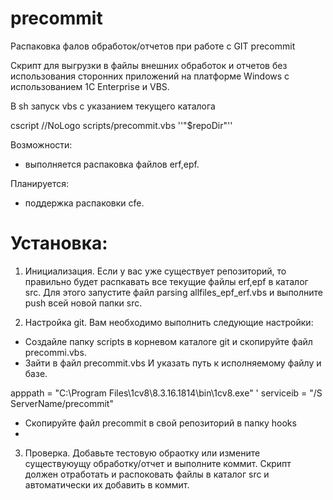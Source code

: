 # precommit
Распаковка фалов обработок/отчетов при работе с GIT precommit

Скрипт для выгрузки в файлы внешних обработок и отчетов без использования сторонних приложений 
на платформе Windows с использованием 1С Enterprise и VBS.

В sh запуск vbs с указанием текущего каталога

cscript //NoLogo scripts/precommit.vbs ''"$repoDir"''

Возможности: 
- выполняется распаковка файлов erf,epf.

Планируется: 
- поддержка распаковки cfe.

# Установка:

1. Инициализация. Если у вас уже существует репозиторий, то правильно будет распкавать все текущие файлы erf,epf в каталог src.
Для этого запустите файл parsing allfiles_epf_erf.vbs и выполните push всей новой папки src.

2. Настройка git. Вам необходимо выполнить следующие настройки: 
- Создайле папку scripts в корневом каталоге git и скопируйте файл precommi.vbs.
- Зайти в файл precommit.vbs И указать путь к исполняемому файлу и базе.

apppath = "C:\Program Files\1cv8\8.3.16.1814\bin\1cv8.exe" ' 
serviceib = "/S ServerName/precommit"
- Скопируйте файл precommit в свой репозиторий в папку hooks
- 
3. Проверка. Добавьте тестовую обраотку или измените существуюущу обработку/отчет и выполните коммит.
Скрипт должен отработать и распоковать файлы в каталог src и автоматически их добавить в коммит.
